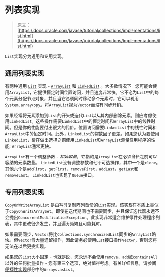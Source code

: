 # 列表实现

> 原文： [https://docs.oracle.com/javase/tutorial/collections/implementations/list.html](https://docs.oracle.com/javase/tutorial/collections/implementations/list.html)

`List`实现分为通用和专用实现。

## 通用列表实现

有两种通用 [`List`](https://docs.oracle.com/javase/8/docs/api/java/util/List.html) 实现 - [`ArrayList`](https://docs.oracle.com/javase/8/docs/api/java/util/ArrayList.html) 和 [`LinkedList`](https://docs.oracle.com/javase/8/docs/api/java/util/LinkedList.html) 。大多数情况下，您可能会使用`ArrayList`，它提供恒定时间位置访问，并且速度非常快。它不必为`List`中的每个元素分配节点对象，并且当它必须同时移动多个元素时，它可以利用`System.arraycopy`。将`ArrayList`视为`Vector`而没有同步开销。

如果经常将元素添加到`List`的开头或迭代`List`以从其内部删除元素，则应考虑使用`LinkedList`。这些操作需要`LinkedList`中的恒定时间和`ArrayList`中的线性时间。但是你的性能要付出很大的代价。位置访问需要`LinkedList`中的线性时间和`ArrayList`中的恒定时间。此外，`LinkedList`的常数因子更差。如果您认为要使用`LinkedList`，请在做出选择之前使用`LinkedList`和`ArrayList`测量应用程序的性能; `ArrayList`通常更快。

`ArrayList`有一个调整参数 - _初始容量_，它指的是`ArrayList`在必须增长之前可以容纳的元素数量。 `LinkedList`没有调整参数和七个可选操作，其中一个是`clone`。其他六个是`addFirst`，`getFirst`，`removeFirst`，`addLast`，`getLast`和`removeLast`。 `LinkedList`也实现了`Queue`接口。

## 专用列表实现

[`CopyOnWriteArrayList`](https://docs.oracle.com/javase/8/docs/api/java/util/concurrent/CopyOnWriteArrayList.html) 是由写时复制阵列备份的`List`实现。该实现在本质上类似于`CopyOnWriteArraySet`。即使在迭代期间也不需要同步，并且保证迭代器永远不会抛出`ConcurrentModificationException`。此实现非常适合维护事件处理程序列表，其中更改很少发生，并且遍历频繁且可能耗时。

如果需要同步，`Vector`将比`Collections.synchronizedList`同步的`ArrayList`略快。但`Vector`有大量遗留操作，因此请务必使用`List`接口操作`Vector`，否则您将无法在以后更换实现。

如果您的`List`大小固定 - 也就是说，您永远不会使用`remove`，`add`或`containsAll`以外的任何批量操作 - 您有第三个选项，绝对值得考虑。有关详细信息，请参阅[便捷性实现](convenience.html)部分中的`Arrays.asList`。